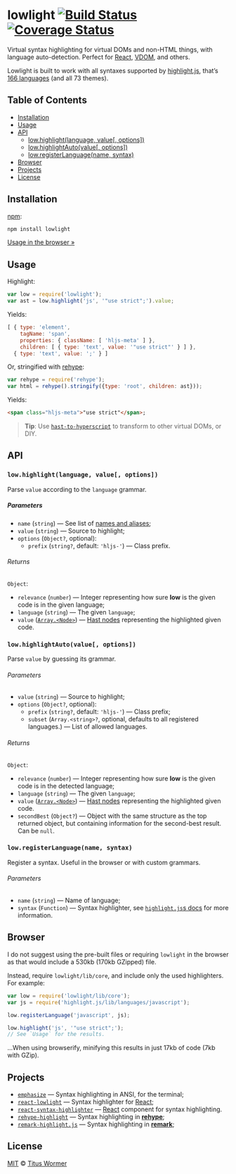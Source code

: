 # lowlight [![Build Status][travis-badge]][travis] [![Coverage Status][codecov-badge]][codecov]

Virtual syntax highlighting for virtual DOMs and non-HTML things,
with language auto-detection.  Perfect for [React][], [VDOM][], and
others.

Lowlight is built to work with all syntaxes supported by [highlight.js][],
that’s [166 languages][names] (and all 73 themes).

## Table of Contents

*   [Installation](#installation)
*   [Usage](#usage)
*   [API](#api)
    *   [low.highlight(language, value\[, options\])](#lowhighlightlanguage-value-options)
    *   [low.highlightAuto(value\[, options\])](#lowhighlightautovalue-options)
    *   [low.registerLanguage(name, syntax)](#lowregisterlanguagename-syntax)
*   [Browser](#browser)
*   [Projects](#projects)
*   [License](#license)

## Installation

[npm][]:

```bash
npm install lowlight
```

[Usage in the browser »][browser]

## Usage

Highlight:

```javascript
var low = require('lowlight');
var ast = low.highlight('js', '"use strict";').value;
```

Yields:

```js
[ { type: 'element',
    tagName: 'span',
    properties: { className: [ 'hljs-meta' ] },
    children: [ { type: 'text', value: '"use strict"' } ] },
  { type: 'text', value: ';' } ]
```

Or, stringified with [rehype][]:

```js
var rehype = require('rehype');
var html = rehype().stringify({type: 'root', children: ast}));
```

Yields:

```html
<span class="hljs-meta">"use strict"</span>;
```

> **Tip**: Use [`hast-to-hyperscript`][to-hyperscript] to transform
> to other virtual DOMs, or DIY.

## API

### `low.highlight(language, value[, options])`

Parse `value` according to the `language` grammar.

##### Parameters

*   `name` (`string`) — See list of [names and aliases][names];
*   `value` (`string`) — Source to highlight;
*   `options` (`Object?`, optional):
    *   `prefix` (`string?`, default: `'hljs-'`) — Class prefix.

###### Returns

`Object`:

*   `relevance` (`number`)
    — Integer representing how sure **low** is the given code is in
    the given language;
*   `language` (`string`) — The given `language`;
*   `value` ([`Array.<Node>`][hast-node]) — [Hast nodes][hast-node]
    representing the highlighted given code.

### `low.highlightAuto(value[, options])`

Parse `value` by guessing its grammar.

###### Parameters

*   `value` (`string`) — Source to highlight;
*   `options` (`Object?`, optional):
    *   `prefix` (`string?`, default: `'hljs-'`)
        — Class prefix;
    *   `subset` (`Array.<string>?`, optional, defaults to
        all registered languages.)
        — List of allowed languages.

###### Returns

`Object`:

*   `relevance` (`number`)
    — Integer representing how sure **low** is the given code
    is in the detected language;
*   `language` (`string`) — The given `language`;
*   `value` ([`Array.<Node>`][hast-node]) — [Hast nodes][hast-node]
    representing the highlighted given code.
*   `secondBest` (`Object?`)
    — Object with the same structure as the top returned object, but
    containing information for the second-best result.
    Can be `null`.

### `low.registerLanguage(name, syntax)`

Register a syntax.  Useful in the browser or with custom grammars.

###### Parameters

*   `name` (`string`) — Name of language;
*   `syntax` (`Function`) — Syntax highlighter, see
    [`highlight.js`s docs][syntax] for more information.

## Browser

I do not suggest using the pre-built files or requiring `lowlight` in
the browser as that would include a 530kb (170kb GZipped) file.

Instead, require `lowlight/lib/core`, and include only the used
highlighters.  For example:

```js
var low = require('lowlight/lib/core');
var js = require('highlight.js/lib/languages/javascript');

low.registerLanguage('javascript', js);

low.highlight('js', '"use strict";');
// See `Usage` for the results.
```

...When using browserify, minifying this results in just 17kb of code
(7kb with GZip).

## Projects

*   [`emphasize`](https://github.com/wooorm/emphasize)
    — Syntax highlighting in ANSI, for the terminal;
*   [`react-lowlight`](https://github.com/rexxars/react-lowlight)
    — Syntax highlighter for [React][];
*   [`react-syntax-highlighter`](https://github.com/conorhastings/react-syntax-highlighter)
    — [React][] component for syntax highlighting.
*   [`rehype-highlight`](https://github.com/wooorm/rehype-highlight)
    — Syntax highlighting in [**rehype**](https://github.com/wooorm/rehype);
*   [`remark-highlight.js`](https://github.com/ben-eb/remark-highlight.js)
    — Syntax highlighting in [**remark**](https://github.com/wooorm/remark);

## License

[MIT][license] © [Titus Wormer][author]

<!-- Definitions -->

[travis-badge]: https://img.shields.io/travis/wooorm/lowlight.svg

[travis]: https://travis-ci.org/wooorm/lowlight

[codecov-badge]: https://img.shields.io/codecov/c/github/wooorm/lowlight.svg

[codecov]: https://codecov.io/github/wooorm/lowlight

[npm]: https://docs.npmjs.com/cli/install

[license]: LICENSE

[author]: http://wooorm.com

[rehype]: https://github.com/wooorm/rehype

[hast-node]: https://github.com/wooorm/hast#nodes

[highlight.js]: https://github.com/isagalaev/highlight.js

[syntax]: https://github.com/isagalaev/highlight.js/blob/master/docs/language-guide.rst

[names]: https://github.com/isagalaev/highlight.js/blob/master/docs/css-classes-reference.rst#language-names-and-aliases

[react]: https://facebook.github.io/react/

[vdom]: https://github.com/Matt-Esch/virtual-dom

[to-hyperscript]: https://github.com/wooorm/hast-to-hyperscript

[browser]: #browser
